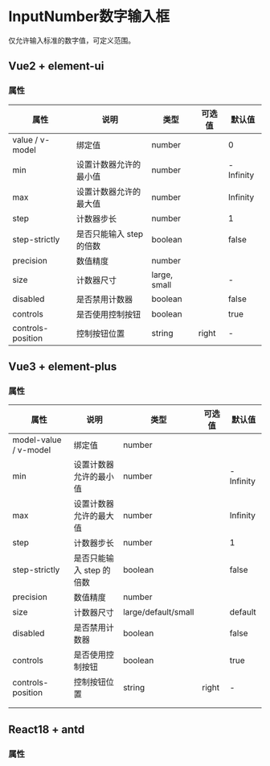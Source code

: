 # InputNumber数字输入框

仅允许输入标准的数字值，可定义范围。

## Vue2 + element-ui

### 属性

| 属性              | 说明                     | 类型         | 可选值 | 默认值    |
| ----------------- | ------------------------ | ------------ | ------ | --------- |
| value / v-model   | 绑定值                   | number       |        | 0         |
| min               | 设置计数器允许的最小值   | number       |        | -Infinity |
| max               | 设置计数器允许的最大值   | number       |        | Infinity  |
| step              | 计数器步长               | number       |        | 1         |
| step-strictly     | 是否只能输入 step 的倍数 | boolean      |        | false     |
| precision         | 数值精度                 | number       |        |           |
| size              | 计数器尺寸               | large, small |        | -         |
| disabled          | 是否禁用计数器           | boolean      |        | false     |
| controls          | 是否使用控制按钮         | boolean      |        | true      |
| controls-position | 控制按钮位置             | string       | right  | -         |

## Vue3 + element-plus

### 属性

| 属性                  | 说明                     | 类型                | 可选值 | 默认值    |
| --------------------- | ------------------------ | ------------------- | ------ | --------- |
| model-value / v-model | 绑定值                   | number              |        |           |
| min                   | 设置计数器允许的最小值   | number              |        | -Infinity |
| max                   | 设置计数器允许的最大值   | number              |        | Infinity  |
| step                  | 计数器步长               | number              |        | 1         |
| step-strictly         | 是否只能输入 step 的倍数 | boolean             |        | false     |
| precision             | 数值精度                 | number              |        |           |
| size                  | 计数器尺寸               | large/default/small |        | default   |
| disabled              | 是否禁用计数器           | boolean             |        | false     |
| controls              | 是否使用控制按钮         | boolean             |        | true      |
| controls-position     | 控制按钮位置             | string              | right  | -         |
|                       |                          |                     |        |           |
|                       |                          |                     |        |           |



## React18 + antd

### 属性


